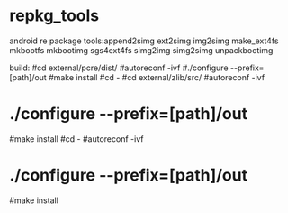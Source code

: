 # repkg_tools
android re package tools:append2simg  ext2simg  img2simg  make_ext4fs  mkbootfs  mkbootimg  sgs4ext4fs  simg2img  simg2simg  unpackbootimg

build:
#cd external/pcre/dist/
#autoreconf -ivf
#./configure --prefix=[path]/out
#make install
#cd -
#cd external/zlib/src/
#autoreconf -ivf
# ./configure --prefix=[path]/out
#make install
#cd -
#autoreconf -ivf
# ./configure --prefix=[path]/out
#make install
